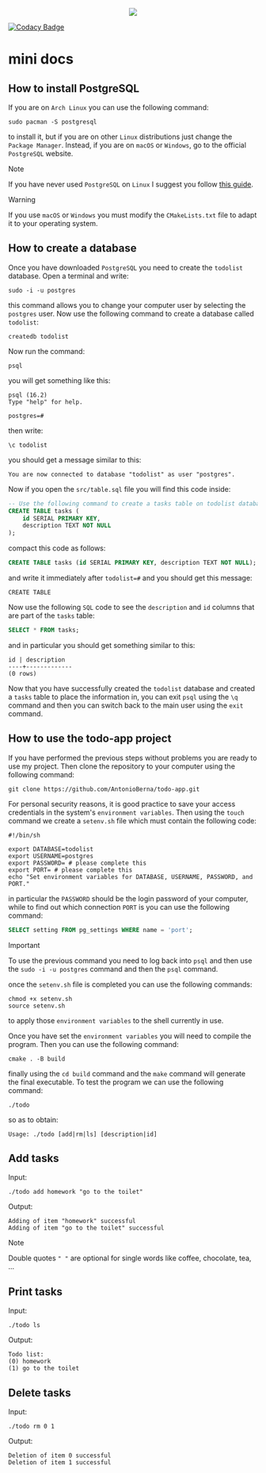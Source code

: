 <p align="center">
    <img src="icons/icon.ico">
</p>

[![Codacy Badge](https://app.codacy.com/project/badge/Grade/b48b5e6f59c2480ca44b13dc35da8f1e)](https://www.codacy.com/gh/AntonioBerna/todo-app/dashboard?utm_source=github.com&amp;utm_medium=referral&amp;utm_content=AntonioBerna/todo-app&amp;utm_campaign=Badge_Grade)

# mini docs

## How to install PostgreSQL

If you are on `Arch Linux` you can use the following command:

```shell
sudo pacman -S postgresql
```

to install it, but if you are on other `Linux` distributions just change the `Package Manager`. Instead, if you are on `macOS` or `Windows`, go to the official `PostgreSQL` website.

> [!NOTE]
> If you have never used `PostgreSQL` on `Linux` I suggest you follow [this guide](https://wiki.archlinux.org/title/PostgreSQL).


> [!WARNING]
> If you use `macOS` or `Windows` you must modify the `CMakeLists.txt` file to adapt it to your operating system.

## How to create a database

Once you have downloaded `PostgreSQL` you need to create the `todolist` database. Open a terminal and write:

```shell
sudo -i -u postgres
```

this command allows you to change your computer user by selecting the `postgres` user. Now use the following command to create a database called `todolist`:

```shell
createdb todolist
```

Now run the command:

```shell
psql
```

you will get something like this:

```shell
psql (16.2)
Type "help" for help.

postgres=#
```

then write:

```shell
\c todolist
```
you should get a message similar to this:

```shell
You are now connected to database "todolist" as user "postgres".
```

Now if you open the `src/table.sql` file you will find this code inside:


```sql
-- Use the following command to create a tasks table on todolist database
CREATE TABLE tasks (
    id SERIAL PRIMARY KEY,
    description TEXT NOT NULL
);
```

compact this code as follows:

```sql
CREATE TABLE tasks (id SERIAL PRIMARY KEY, description TEXT NOT NULL);
```

and write it immediately after `todolist=#` and you should get this message:

```shell
CREATE TABLE
```

Now use the following `SQL` code to see the `description` and `id` columns that are part of the `tasks` table:

```sql
SELECT * FROM tasks;
```

and in particular you should get something similar to this:

```shell
id | description 
----+-------------
(0 rows)
```

Now that you have successfully created the `todolist` database and created a `tasks` table to place the information in, you can exit `psql` using the `\q` command and then you can switch back to the main user using the `exit` command.

## How to use the todo-app project

If you have performed the previous steps without problems you are ready to use my project. Then clone the repository to your computer using the following command:

```shell
git clone https://github.com/AntonioBerna/todo-app.git
```

For personal security reasons, it is good practice to save your access credentials in the system's `environment variables`. Then using the `touch` command we create a `setenv.sh` file which must contain the following code:

```shell
#!/bin/sh

export DATABASE=todolist
export USERNAME=postgres
export PASSWORD= # please complete this
export PORT= # please complete this
echo "Set environment variables for DATABASE, USERNAME, PASSWORD, and PORT."
```

in particular the `PASSWORD` should be the login password of your computer, while to find out which connection `PORT` is you can use the following command:

```sql
SELECT setting FROM pg_settings WHERE name = 'port';
```

> [!IMPORTANT]
> To use the previous command you need to log back into `psql` and then use the `sudo -i -u postgres` command and then the `psql` command.

once the `setenv.sh` file is completed you can use the following commands:

```shell
chmod +x setenv.sh
source setenv.sh
```

to apply those `environment variables` to the shell currently in use.

Once you have set the `environment variables` you will need to compile the program. Then you can use the following command:

```shell
cmake . -B build
```
finally using the `cd build` command and the `make` command will generate the final executable. To test the program we can use the following command:

```shell
./todo
```

so as to obtain:

```shell
Usage: ./todo [add|rm|ls] [description|id]
```

## Add tasks

Input:

```
./todo add homework "go to the toilet"
```

Output:

```
Adding of item "homework" successful
Adding of item "go to the toilet" successful
```

> [!NOTE]
> Double quotes `" "` are optional for single words like coffee, chocolate, tea, ...

## Print tasks

Input:

```
./todo ls
```

Output:

```
Todo list:
(0) homework
(1) go to the toilet
```

## Delete tasks

Input:

```
./todo rm 0 1
```

Output:

```
Deletion of item 0 successful
Deletion of item 1 successful
```
